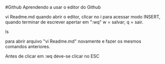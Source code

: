 #Github
Aprendendo a usar o editor do Github

vi Readme.md
 quando abrir o editor, clicar no i para acessar modo INSERT, quando terminar de escrever apertar em ":wq" w = salvar; q = sair.

ls

para abrir arquivo "vi Readme.md" novamente e fazer os mesmos comandos anteriores.

Antes de clicar em :wq deve-se clicar no ESC

